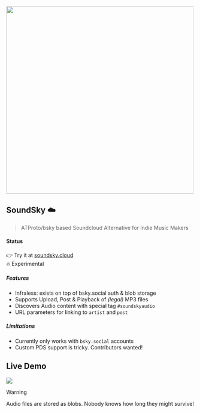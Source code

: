 <img src="https://github.com/user-attachments/assets/c32acf81-8f14-48a8-a91f-a3eb5c7c4003" width=500 >

## SoundSky ☁️
> ATProto/bsky based Soundcloud Alternative for Indie Music Makers 

#### Status
👉 Try it at [soundsky.cloud](https://soundsky.cloud)<br>
🔥 Experimental <br>

##### Features
- Infraless: exists on top of bsky.social auth & blob storage
- Supports Upload, Post & Playback of _(legal)_ MP3 files 
- Discovers Audio content with special tag `#soundskyaudio`
- URL parameters for linking to `artist` and `post`

##### Limitations
- Currently only works with `bsky.social` accounts
- Custom PDS support is tricky. Contributors wanted!


## Live Demo
<a href="https://soundsky.glitch.me">
<img src="https://github.com/user-attachments/assets/5883bb43-d087-45ad-8a31-87e6ef0162b4">
</a>


> [!WARNING]
> Audio files are stored as blobs. Nobody knows how long they might survive!

